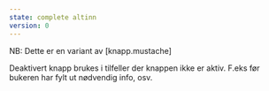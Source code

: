 ```yaml
---
state: complete altinn
version: 0
---
```

NB: Dette er en variant av [knapp.mustache]

Deaktivert knapp brukes i tilfeller der knappen ikke er aktiv. F.eks før bukeren har fylt ut nødvendig info, osv.
